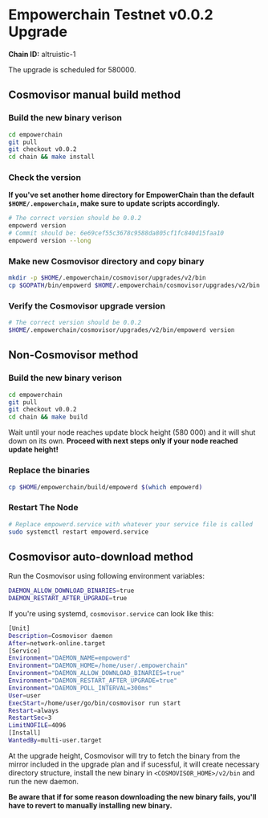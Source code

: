 # Empowerchain Testnet v0.0.2 Upgrade
**Chain ID:** altruistic-1

The upgrade is scheduled for 580000.

## Cosmovisor manual build method

### Build the new binary verison

```bash
cd empowerchain
git pull
git checkout v0.0.2
cd chain && make install
```

### Check the version

__If you've set another home directory for EmpowerChain than the default `$HOME/.empowerchain`, make sure to update scripts accordingly.__

```bash
# The correct version should be 0.0.2
empowerd version
# Commit should be: 6e69cef55c3678c9588da805cf1fc840d15faa10
empowerd version --long
```

### Make new Cosmovisor directory and copy binary

```bash
mkdir -p $HOME/.empowerchain/cosmovisor/upgrades/v2/bin
cp $GOPATH/bin/empowerd $HOME/.empowerchain/cosmovisor/upgrades/v2/bin
```

### Verify the Cosmovisor upgrade version

```bash
# The correct version should be 0.0.2
$HOME/.empowerchain/cosmovisor/upgrades/v2/bin/empowerd version
```


## Non-Cosmovisor method

### Build the new binary verison

```bash
cd empowerchain
git pull
git checkout v0.0.2
cd chain && make build
```

Wait until your node reaches update block height (580 000) and it will shut down on its own. __Proceed with next steps only if your node reached update height!__

### Replace the binaries

```bash
cp $HOME/empowerchain/build/empowerd $(which empowerd)
```

### Restart The Node

```bash
# Replace empowerd.service with whatever your service file is called
sudo systemctl restart empowerd.service
```

## Cosmovisor auto-download method

Run the Cosmovisor using following environment variables:

```bash
DAEMON_ALLOW_DOWNLOAD_BINARIES=true
DAEMON_RESTART_AFTER_UPGRADE=true
```

If you're using systemd, `cosmovisor.service` can look like this:

```bash
[Unit]
Description=Cosmovisor daemon
After=network-online.target
[Service]
Environment="DAEMON_NAME=empowerd"
Environment="DAEMON_HOME=/home/user/.empowerchain"
Environment="DAEMON_ALLOW_DOWNLOAD_BINARIES=true"
Environment="DAEMON_RESTART_AFTER_UPGRADE=true"
Environment="DAEMON_POLL_INTERVAL=300ms"
User=user
ExecStart=/home/user/go/bin/cosmovisor run start
Restart=always
RestartSec=3
LimitNOFILE=4096
[Install]
WantedBy=multi-user.target
```
At the upgrade height, Cosmovisor will try to fetch the binary from the mirror included in the upgrade plan and if sucessful, it will create necessary directory structure, install the new binary in `<COSMOVISOR_HOME>/v2/bin` and run the new daemon.

__Be aware that if for some reason downloading the new binary fails, you'll have to revert to manually installing new binary.__
